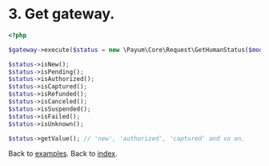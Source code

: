 # 3. Get gateway. 

```php
<?php

$gateway->execute($status = new \Payum\Core\Request\GetHumanStatus($model));

$status->isNew();
$status->isPending();
$status->isAuthorized();
$status->isCaptured();
$status->isRefunded();
$status->isCanceled();
$status->isSuspended();
$status->isFailed();
$status->isUnknown();

$status->getValue(); // 'new', 'authorized', 'captured' and so on.
```

Back to [examples](index.md).
Back to [index](../index.md).
